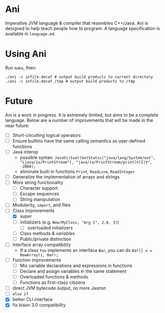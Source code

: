 Ani
==

Imperative JVM language & compiler that resembles C++/Java. Ani is designed
to help teach people how to program. A language specification is available in
`language.md`.

Using Ani
==

Run `make`, then:

    ./ani -c infile.decaf # output build products to current directory
    ./ani -c infile.decaf /tmp # output build products to /tmp

Future
==

Ani is a work in progress. It is extremely limited, but aims to be a complete
language. Below are a number of improvements that will be made in the near
future:

- [ ] Short-circuiting logical operators
- [ ] Ensure builtins have the same calling semantics as user-defined functions
- [ ] Java interop
  - possible syntax: `JavaVirtual(GetStatic("java/lang/System/out", "Ljava/io/PrintStream"), "java/io/PrintStream/println(I)V", -2000);`
  - eliminate built-in functions `Print`, `ReadLine`, `ReadInteger`
- [ ] Generalize the implementation of arrays and strings
- [ ] More string functionality
  - [ ] Character support
  - [ ] Escape sequences
  - [ ] String manipulation
- [ ] Modularity, `import`, and files
- [ ] Class improvements
  - [x] super
  - [ ] initializers (e.g. `New(MyClass, "Arg 1", 2.0, 3)`)
    - [ ] overloaded initializers
  - [ ] Class methods & variables
  - [ ] Public/private distinction
- [ ] Interface array compatibility
  - If a class `Foo` implements an interface `Bar`, you can do `Bar[] x = NewArray(1, Bar);`
- [ ] Function improvements
  - [ ] Mix variable declarations and expressions in functions
  - [ ] Declare and assign variables in the same statement
  - [ ] Overloaded functions & methods
  - [ ] Functions as first-class citizens
- [ ] direct JVM bytecode output, no more Jasmin
- [ ] `else if`
- [x] better CLI interface
- [x] fix bison 3.0 compatibility